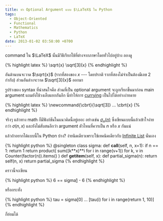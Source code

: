 ```yaml
---
title: ทำ Optional Argument แบบ $\LaTeX$ ใน Python
tags:
  - Object-Oriented
  - Functional
  - Mathematics
  - Python
  - LaTeX
date: 2013-01-02 03:58:00 +0700
---
```


command ใน $\LaTeX$ นั้นมีวิธีเรียกใช้ที่ต่างจากภาษาโดยทั่วไปอยู่บ้าง ลองดู

{% highlight latex %}
\sqrt{x}
\sqrt[3]{x}
{% endhighlight %}

อันด้านบนจะวาด $\sqrt{x}$ (รากที่สองของ $x$ --- โดยปรกติ รากที่สองไม่จำเป็นต้องมีเลข 2 กำกับ) ส่วนอันล่างจะวาด $\sqrt[3]{x}$ ออกมา

รูปร่างของ syntax ที่น่าสนใจคือ ส่วนที่เป็น optional argument จะถูกเรียกขึ้นมาก่อน main argument แถมยังใช้วงเล็บแยกกันอีก นี่ทำให้การ [currying][] เป็นไปได้อย่างง่ายดาย

{% highlight latex %}
\newcommand{\cbrt}{\sqrt[3]}
...
\cbrt{x}
{% endhighlight %}

จริงๆ แล้วทาง math ก็มีฟังก์ชันในแนวคิดนี้อยู่เยอะ อย่างเช่น [$\sigma_{x}(n)$][divisor function] ซึ่งเขียนแบบนี้แล้วเข้าใจง่ายกว่า $\sigma(n, x)$ และยังไม่สับสนอีกว่า argument ตัวไหนที่ควรเป็น $n$ หรือ $x$ กันแน่

แล้วถ้าอยากได้แบบนี้ใน Python บ้าง? ง่ายนิดเดียวเพราะใช้เทคนิคเดียวกับ [Infinite List][self-ref infinite list] นั่นเอง

{% highlight python %}
@singleton
class sigma:
    def __call__(self, n, x=1):
        if n == 1:
            return 1
        return product( sum((k**x)**i for i in range(v+1))
                            for k, v in Counter(factor(n)).items() )
    def __getitem__(self, x):
        def partial_sigma(n):
            return self(n, x)
        return partial_sigma
{% endhighlight %}

คราวนี้จะเขียน

{% highlight python %}
6 == sigma[1](6) - 6
{% endhighlight %}

หรือกระทั่ง

{% highlight python %}
tau = sigma[0]
...
[tau(i) for i in range(return 1, 10)]
{% endhighlight %}

ก็ย่อมได้


[currying]: //en.wikipedia.org/wiki/Currying
[divisor function]: //en.wikipedia.org/wiki/Divisor_function
[self-ref infinite list]: //neizod.blogspot.com/2012/08/infinity-list-python.html
